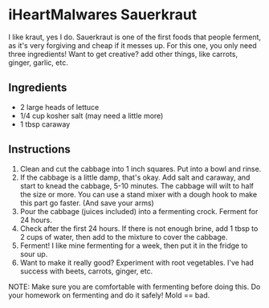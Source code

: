 # iHeartMalwares Sauerkraut

I like kraut, yes I do. Sauerkraut is one of the first foods that people
ferment, as it's very forgiving and cheap if it messes up. For this one,
you only need three ingredients! Want to get creative? add other things,
like carrots, ginger, garlic, etc.

## Ingredients

- 2 large heads of lettuce
- 1/4 cup kosher salt (may need a little more)
- 1 tbsp caraway

## Instructions

1. Clean and cut the cabbage into 1 inch squares. Put into a bowl and
 rinse.
2. If the cabbage is a little damp, that's okay. Add salt and caraway,
 and start to knead the cabbage, 5-10 minutes. The cabbage will wilt
 to half the size or more. You can use a stand mixer with a dough
 hook to make this part go faster. (And save your arms)
3. Pour the cabbage (juices included) into a fermenting crock. Ferment
 for 24 hours.
4. Check after the first 24 hours. If there is not enough brine, add 1
 tbsp to 2 cups of water, then add to the mixture to cover the
 cabbage.
5. Ferment! I like mine fermenting for a week, then put it in the
 fridge to sour up.
6. Want to make it really good? Experiment with root vegetables. I've
 had success with beets, carrots, ginger, etc.

NOTE: Make sure you are comfortable with fermenting before doing this.
Do your homework on fermenting and do it safely! Mold == bad.
